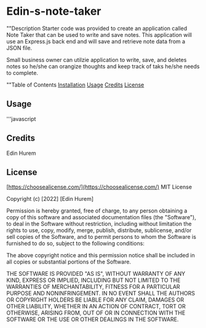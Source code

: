 # Edin-s-note-taker

""Description
Starter code was provided to create an application called Note Taker that can be used to write and save notes.
This application will use an Express.js back end and will save and retrieve note data from a JSON file.

Small business owner can utilzie application to write, save, and deletes notes so he/she can orangize thoughts and keep track
of taks he/she needs to complete.

""Table of Contents
[Installation](#installation)
[Usage](#usage)
[Credits](#credits)
[License](#license)

## Usage

'''javascript

## Credits

Edin Hurem

## License

[https://choosealicense.com/](https://choosealicense.com/)
MIT License

Copyright (c) [2022] [Edin Hurem]

Permission is hereby granted, free of charge, to any person obtaining a copy
of this software and associated documentation files (the "Software"), to deal
in the Software without restriction, including without limitation the rights
to use, copy, modify, merge, publish, distribute, sublicense, and/or sell
copies of the Software, and to permit persons to whom the Software is
furnished to do so, subject to the following conditions:

The above copyright notice and this permission notice shall be included in all
copies or substantial portions of the Software.

THE SOFTWARE IS PROVIDED "AS IS", WITHOUT WARRANTY OF ANY KIND, EXPRESS OR
IMPLIED, INCLUDING BUT NOT LIMITED TO THE WARRANTIES OF MERCHANTABILITY,
FITNESS FOR A PARTICULAR PURPOSE AND NONINFRINGEMENT. IN NO EVENT SHALL THE
AUTHORS OR COPYRIGHT HOLDERS BE LIABLE FOR ANY CLAIM, DAMAGES OR OTHER
LIABILITY, WHETHER IN AN ACTION OF CONTRACT, TORT OR OTHERWISE, ARISING FROM,
OUT OF OR IN CONNECTION WITH THE SOFTWARE OR THE USE OR OTHER DEALINGS IN THE
SOFTWARE.
